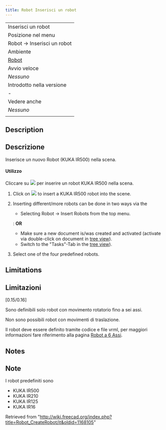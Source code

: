 ```yaml
---
title: Robot Inserisci un robot
---
```

|  |
| --- |
| Inserisci un robot |
| Posizione nel menu |
| Robot → Inserisci un robot |
| Ambiente |
| [Robot](/Robot_Workbench/it "Robot Workbench/it") |
| Avvio veloce |
| *Nessuno* |
| Introdotto nella versione |
| - |
| Vedere anche |
| *Nessuno* |
|  |

## Description

## Descrizione

Inserisce un nuovo Robot (KUKA IR500) nella scena.

#### Utilizzo

Cliccare su ![](/images/Robot_CreateRobot.png) per inserire un robot KUKA IR500 nella scena.

1. Click on ![](/images/Robot_CreateRobot.svg) to insert a KUKA IR500 robot into the scene.
2. Inserting different/more robots can be done in two ways via the
   * Selecting Robot → Insert Robots from the top menu.

   :   **OR**

   * Make sure a new document is/was created and activated (activate via double-click on document in [tree view](/Tree_view "Tree view")).
   * Switch to the "Tasks"-Tab in the [tree view](/Tree_view "Tree view")).
3. Select one of the four predefined robots.

## Limitations

## Limitazioni

[0.15/0.16]
  
Sono definibili solo robot con movimento rotatorio fino a sei assi.
  
Non sono possibili robot con movimenti di traslazione.
  
Il robot deve essere definito tramite codice e file vrml, per maggiori informazioni fare riferimento alla pagina [Robot a 6 Assi](/Robot_6-Axis/it "Robot 6-Axis/it").

## Notes

## Note

I robot predefiniti sono

* KUKA IR500
* KUKA IR210
* KUKA IR125
* KUKA IR16

Retrieved from "<http://wiki.freecad.org/index.php?title=Robot_CreateRobot/it&oldid=1168105>"